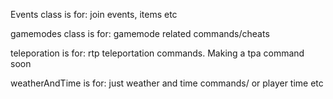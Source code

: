 Events class is for: join events, items etc

gamemodes class is for: gamemode related commands/cheats

teleporation is for: rtp teleportation commands. Making a tpa command soon

weatherAndTime is for: just weather and time commands/ or player time etc
